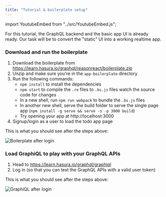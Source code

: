 ```yaml
---
title: "Tutorial & boilerplate setup"
---
```


import YoutubeEmbed from "../src/YoutubeEmbed.js";

For this tutorial, the GraphQL backend and the basic app UI is already ready.
Our task will be to convert the "static" UI into a working realtime app.

### Download and run the boilerplate

<!-- FIXME: Add the zip URL here -->

1. Download the boilerplate from https://learn.hasura.io/graphql/reasonreact/boilerplate.zip
2. Unzip and make sure you're in the `app-boilerplate` directory
3. Run the following commands:
    - `npm install` to install the dependencies
    - `npm start` to compile the `.re` files to `.bs.js` files watch the source code for changes
    - In a new shell, run `npm run webpack` to bundle the `.bs.js` files
    - In another new shell, serve the build folder to serve the single page app (`npm install -g serve && serve -s -p 3000 build`)
    - Try opening your app at http://localhost:3000
4. Signup/login as a user to load the todo app page

This is what you should see after the steps above:

![Boilerplate after login](https://graphql-engine-cdn.hasura.io/learn-hasura/assets/graphql-react/boilerplate-after-login.png)

### Load GraphiQL to play with your GraphQL APIs

1. Head to https://learn.hasura.io/graphql/graphiql
2. Log in (so that you can test the GraphQL APIs with a valid user token)

This is what you should see after the steps above:

![GraphiQL after login](https://graphql-engine-cdn.hasura.io/learn-hasura/assets/graphql-react/graphiql-after-login.png)
